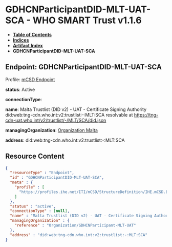 # GDHCNParticipantDID-MLT-UAT-SCA - WHO SMART Trust v1.1.6

* [**Table of Contents**](toc.md)
* [**Indices**](indices.md)
* [**Artifact Index**](artifacts.md)
* **GDHCNParticipantDID-MLT-UAT-SCA**

## Endpoint: GDHCNParticipantDID-MLT-UAT-SCA

Profile: [mCSD Endpoint](https://profiles.ihe.net/ITI/mCSD/4.0.0/StructureDefinition-IHE.mCSD.Endpoint.html)

**status**: Active

**connectionType**: 

**name**: Malta Trustlist (DID v2) - UAT - Certificate Signing Authority did:web:tng-cdn.who.int:v2:trustlist:-:MLT:SCA resolvable at https://tng-cdn-uat.who.int/v2/trustlist/-/MLT/SCA/did.json

**managingOrganization**: [Organization Malta](Organization-GDHCNParticipant-MLT-UAT.md)

**address**: did:web:tng-cdn.who.int:v2:trustlist:-:MLT:SCA



## Resource Content

```json
{
  "resourceType" : "Endpoint",
  "id" : "GDHCNParticipantDID-MLT-UAT-SCA",
  "meta" : {
    "profile" : [
      "https://profiles.ihe.net/ITI/mCSD/StructureDefinition/IHE.mCSD.Endpoint"
    ]
  },
  "status" : "active",
  "connectionType" : [null],
  "name" : "Malta Trustlist (DID v2) - UAT - Certificate Signing Authority\ndid:web:tng-cdn.who.int:v2:trustlist:-:MLT:SCA\nresolvable at https://tng-cdn-uat.who.int/v2/trustlist/-/MLT/SCA/did.json",
  "managingOrganization" : {
    "reference" : "Organization/GDHCNParticipant-MLT-UAT"
  },
  "address" : "did:web:tng-cdn.who.int:v2:trustlist:-:MLT:SCA"
}

```
